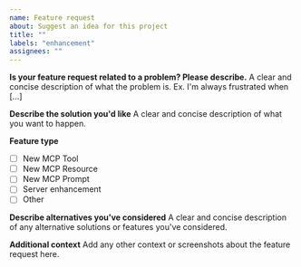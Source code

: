 ```yaml
---
name: Feature request
about: Suggest an idea for this project
title: ""
labels: "enhancement"
assignees: ""
---
```


**Is your feature request related to a problem? Please describe.**
A clear and concise description of what the problem is. Ex. I'm always frustrated when [...]

**Describe the solution you'd like**
A clear and concise description of what you want to happen.

**Feature type**

- [ ] New MCP Tool
- [ ] New MCP Resource
- [ ] New MCP Prompt
- [ ] Server enhancement
- [ ] Other

**Describe alternatives you've considered**
A clear and concise description of any alternative solutions or features you've considered.

**Additional context**
Add any other context or screenshots about the feature request here.
